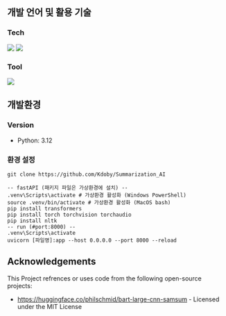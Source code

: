 ## 개발 언어 및 활용 기술

### Tech
<img src="https://img.shields.io/badge/python-3776AB?style=for-the-badge&logo=python&logoColor=black"> <img src="https://img.shields.io/badge/FastAPI-009688?style=for-the-badge&logo=FastAPI&logoColor=black">

### Tool

<img src="https://img.shields.io/badge/vscode-007ACC?style=for-the-badge&logo=vscode&logoColor=black">


## 개발환경

### Version

- Python: 3.12

### 환경 설정

    git clone https://github.com/Kdoby/Summarization_AI

    -- fastAPI (패키지 파일은 가상환경에 설치) --
    .venv\Scripts\activate # 가상환경 활성화 (Windows PowerShell)
    source .venv/bin/activate # 가상환경 활성화 (MacOS bash)
    pip install transformers
    pip install torch torchvision torchaudio
    pip install nltk
    -- run (#port:8000) --
    .venv\Scripts\activate
    uvicorn [파일명]:app --host 0.0.0.0 --port 8000 --reload

## Acknowledgements

This Project refrences or uses code from the following open-source projects:

- <https://huggingface.co/philschmid/bart-large-cnn-samsum> - Licensed under the MIT License   
